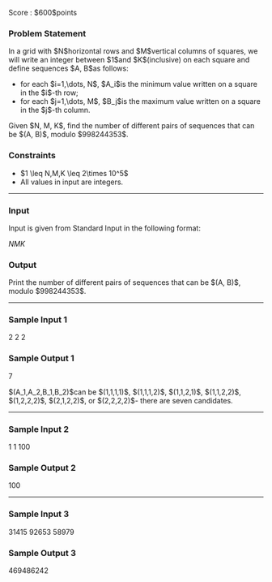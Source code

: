 
<div>

<span>

<span>

<p>
Score : $600$points
</p>

<div>

<section>

### **Problem Statement**

<p>
In a grid with $N$horizontal rows and $M$vertical columns of squares, we will write an integer between $1$and $K$(inclusive) on each square and define sequences $A, B$as follows:
</p>

<ul>

<li>
for each $i=1,\dots, N$, $A_i$is the minimum value written on a square in the $i$-th row;
</li>

<li>
for each $j=1,\dots, M$, $B_j$is the maximum value written on a square in the $j$-th column.
</li>

</ul>

<p>
Given $N, M, K$, find the number of different pairs of sequences that can be $(A, B)$, modulo $998244353$.
</p>

</section>

</div>

<div>

<section>

### **Constraints**

<ul>

<li>
$1 \leq N,M,K \leq 2\times 10^5$
</li>

<li>
All values in input are integers.
</li>

</ul>

</section>

</div>

---

<div>

<div>

<section>

### **Input**

<p>
Input is given from Standard Input in the following format:
</p>

<div>

$N$$M$$K$
</div>

</section>

</div>

<div>

<section>

### **Output**

<p>
Print the number of different pairs of sequences that can be $(A, B)$, modulo $998244353$.
</p>

</section>

</div>

</div>

---

<div>

<section>

### **Sample Input 1**

<div>

2 2 2

</div>

</section>

</div>

<div>

<section>

### **Sample Output 1**

<div>

7

</div>

<p>
$(A_1,A_2,B_1,B_2)$can be $(1,1,1,1)$, $(1,1,1,2)$, $(1,1,2,1)$, $(1,1,2,2)$, $(1,2,2,2)$, $(2,1,2,2)$, or $(2,2,2,2)$- there are seven candidates.
</p>

</section>

</div>

---

<div>

<section>

### **Sample Input 2**

<div>

1 1 100

</div>

</section>

</div>

<div>

<section>

### **Sample Output 2**

<div>

100

</div>

</section>

</div>

---

<div>

<section>

### **Sample Input 3**

<div>

31415 92653 58979

</div>

</section>

</div>

<div>

<section>

### **Sample Output 3**

<div>

469486242

</div>

</section>

</div>

</span>

</span>

</div>
